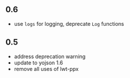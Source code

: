 
## 0.6

- use `logs` for logging, deprecate `Log` functions

## 0.5

- address deprecation warning
- update to yojson 1.6
- remove all uses of lwt-ppx

